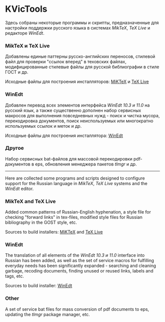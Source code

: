 # KVicTools
Здесь собраны некоторые программы и скрипты, предназначенные для настройки поддержки русского языка в системах *MikTeX*, *TeX Live* и редакторе *WinEdt*.

### MikTeX и TeX Live

Добавлены единые паттерны русско-английских переносов, стилевой файл для проверки "ссылок вперед" в теховских файлах, модифицированные стилевые файлы для русской библиографии в стиле ГОСТ и др. 

Исходные файлы для построения инсталляторов: [MiKTeX](https://github.com/kozyakin/KVicTools/tree/main/MiKTeX) и [TeX Live](https://github.com/kozyakin/KVicTools/tree/main/TeXLive)

### WinEdt

Добавлен перевод всех элементов интерфейса *WinEdt 10.3 и 11.0* на русский язык, а также существенно дополнен набор сервисных макросов для выполнения повседневных нужд - поиск и чистка мусора, перекодировка документов, поиск неиспользуемых или многократно используемых ссылок и меток и др.

Исходные файлы для построения инсталлятора: [WinEdt](https://github.com/kozyakin/KVicTools/tree/main/WinEdt)

### Другое

Набор сервисных bat-файлов для массовой перекодировки pdf-документов в eps, обновления менеджера пакетов *tlmgr* и др.

---



Here are collected some programs and scripts designed to configure support for the Russian language in *MikTeX*, *TeX Live* systems and the *WinEdt* editor.

### MikTeX and TeX Live

Added common patterns of Russian-English hyphenation, a style file for checking "forward links" in tex-files, modified style files for Russian bibliography in the GOST style, etc.

Sources to build installers: [MiKTeX](https://github.com/kozyakin/KVicTools/tree/main/MiKTeX) and [TeX Live](https://github.com/kozyakin/KVicTools/tree/main/TeXLive)

### WinEdt

The translation of all elements of the *WinEdt 10.3 и 11.0* interface into Russian has been added, as well as the set of service macros for fulfilling everyday needs has been significantly expanded - searching and cleaning garbage, recoding documents, finding unused or reused links, labels and tags, etc.

Sources to build installer: [WinEdt](https://github.com/kozyakin/KVicTools/tree/main/WinEdt)

### Other

A set of service bat files for mass conversion of pdf documents to eps, updating the *tlmgr* package manager, etc.


